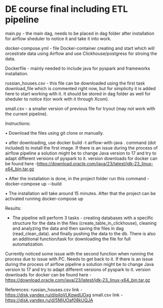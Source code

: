 # DE course final including ETL pipeline

main.py - the main dag, needs to be placed in dag folder after installation for airflow sheduler to notice it and take it into work.

docker-compose.yml - file Docker-container creating and start which will orcestrate data using Airflow and use Clickhouse/postgress for stroing the data.

Dockerfile - mainly needed to include java for pyspark and frameworks installation. 

russian_houses.csv - this file can be downloaded using the first task download_file which is commented right now, but for simplicity 
it is added here to start working with it. It should be stored in dag folder as well for sheduler to notice it(or work with it through Xcom).

small.csv - a smaller version of previous file for tryout (may not work with the current pipeline). 


Instructions:

  • Download the files using git clone or manually. 

  • after downloading, use docker build -t airflow-with-java . command (dot included) to install the first image. If there is an issue during the process of airflow pipeline a solution might be to change Java version to 17 and try to adapt different versions of pyspark to it. 
  version downloads for docker can be found here -https://download.oracle.com/java/23/latest/jdk-23_linux-x64_bin.tar.gz

  • After the installation is done, in the project folder run this command - docker-compose up --build

  • The installation will take around 15 minutes. After that the project can be activated running docker-compose up


Results:
- The pipeline will perform 3 tasks - creating databases with a specific structure for the data in the files (create_table_in_clickhouse),
cleaning and analyzing the data and then saving the files in dag (read_clean_data). and finally pushing the data to the db. 
There is also an additional function/task for downloading the file for full automatization.

Currently noticed some issue with the second function when running the process due to issue with PC. Needs to get back to it. 
If there is an issue during the process of airflow pipeline a solution might be to change Java version to 17 and try to adapt different versions of pyspark to it. 
version downloads for docker can be found here -https://download.oracle.com/java/23/latest/jdk-23_linux-x64_bin.tar.gz

References:
russian_houses.csv link - https://disk.yandex.ru/d/pilqVLKqwdUOxg
small.csv link - https://disk.yandex.ru/d/5MjUOaf08kUQJA

